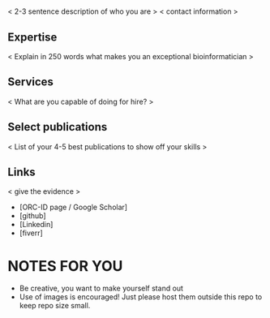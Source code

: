 # <Your Name>
< 2-3 sentence description of who you are >
< contact information >

## Expertise
< Explain in 250 words what makes you an exceptional bioinformatician >

## Services
< What are you capable of doing for hire? >

## Select publications
< List of your 4-5 best publications to show off your skills >

## Links
< give the evidence >

- [ORC-ID page / Google Scholar]
- [github]
- [Linkedin]
- [fiverr]

# NOTES FOR YOU
- Be creative, you want to make yourself stand out
- Use of images is encouraged! Just please host them outside this repo to keep repo size small.